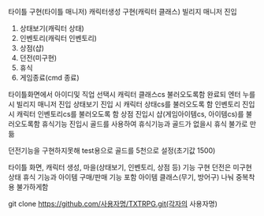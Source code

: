 타이틀 구현(타이틀 매니저)
캐릭터생성 구현(캐릭터 클래스)
빌리지 매니저 진입
1. 상태보기(캐릭터 상태)
2. 인벤토리(캐릭터 인벤토리)
3. 상점(샵)
4. 던전(미구현)
5. 휴식
6. 게임종료(cmd 종료)

타이틀화면에서 아이디및 직업 선택시 캐릭터 클래스cs 불러오도록함
완료되 엔터 누를시 빌리지 매니저 진입
상태보기 진입 시 캐릭터 상태cs를 불러오도록 함
인벤토리 진입시 캐릭터 인벤토리cs를 불러오도록 함
상점 진입시 샵(게임아이템cs, 아이템cs)를 불러오도록함
휴식기능 진입시 골드를 사용하여 휴식기능과 골드가 없을시 휴식 불가로 만듦

던전기능을 구현하지못해 test용으로 골드를 5천으로 설정(초기값 1500)


 타이틀 화면, 캐릭터 생성, 마을(상태보기, 인벤토리, 상점 등) 기능 구현
 던전은 미구현 상태
 휴식 기능과 아이템 구매/판매 기능 포함
 아이템 클래스(무기, 방어구) 나눠 중복착용 불가하게함

git clone https://github.com/사용자명/TXTRPG.git(각자의 사용자명)
